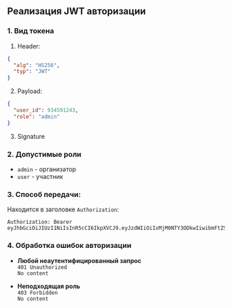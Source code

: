 ## Реализация JWT авторизации

### 1. Вид токена

1. Header:

```json
{
  "alg": "HS256",
  "typ": "JWT"
}
```

2. Payload:

```json
{
  "user_id": 934591243,
  "role": "admin"
}
```

3. Signature

### 2. Допустимые роли

- `admin` - организатор
- `user` - участник

### 3. Способ передачи:

Находится в заголовке `Authorization`:

```
Authorization: Bearer eyJhbGciOiJIUzI1NiIsInR5cCI6IkpXVCJ9.eyJzdWIiOiIxMjM0NTY3ODkwIiwibmFtZSI6IkpvaG4gRG9lIiwiaWF0IjoxNTE2MjM5MDIyfQ.SflKxwRJSMeKKF2QT4fwpMeJf36POk6yJV_adQssw5c
```

### 4. Обработка ошибок авторизации

- **Любой неаутентифицированный запрос**\
  `401 Unauthorized`\
  `No content`

- **Неподходящая роль**\
  `403 Forbidden`\
  `No content`
